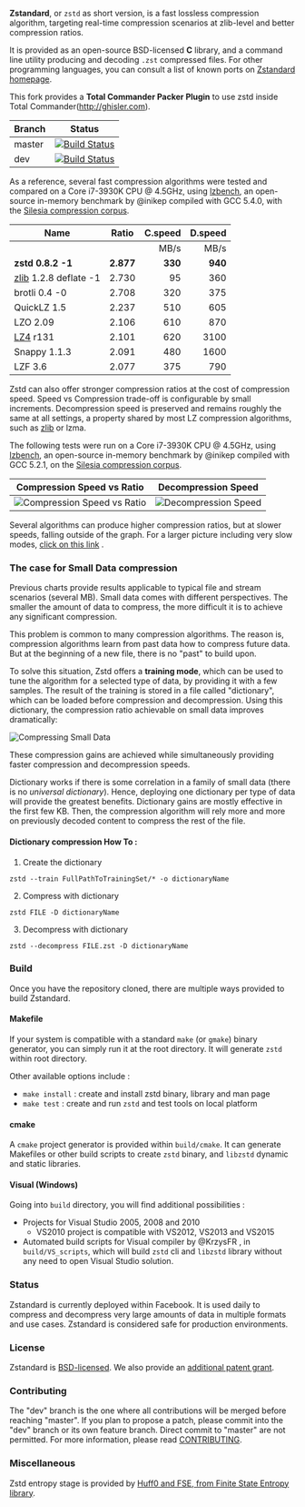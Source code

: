  __Zstandard__, or `zstd` as short version, is a fast lossless compression algorithm,
 targeting real-time compression scenarios at zlib-level and better compression ratios.

It is provided as an open-source BSD-licensed **C** library,
and a command line utility producing and decoding `.zst` compressed files.
For other programming languages,
you can consult a list of known ports on [Zstandard homepage](http://www.zstd.net/#other-languages).

This fork provides a __Total Commander Packer Plugin__ to use zstd inside Total Commander(http://ghisler.com).

|Branch      |Status   |
|------------|---------|
|master      | [![Build Status](https://travis-ci.org/facebook/zstd.svg?branch=master)](https://travis-ci.org/facebook/zstd) |
|dev         | [![Build Status](https://travis-ci.org/facebook/zstd.svg?branch=dev)](https://travis-ci.org/facebook/zstd) |

As a reference, several fast compression algorithms were tested and compared on a Core i7-3930K CPU @ 4.5GHz, using [lzbench], an open-source in-memory benchmark by @inikep compiled with GCC 5.4.0, with the [Silesia compression corpus].

[lzbench]: https://github.com/inikep/lzbench
[Silesia compression corpus]: http://sun.aei.polsl.pl/~sdeor/index.php?page=silesia


| Name                    | Ratio | C.speed | D.speed |
|-------------------------|-------|--------:|--------:|
|                         |       |   MB/s  |  MB/s   |
| **zstd 0.8.2 -1**     |**2.877**| **330** | **940** |
| [zlib] 1.2.8 deflate -1 | 2.730 |    95   |   360   |
| brotli 0.4 -0           | 2.708 |   320   |   375   |
| QuickLZ 1.5             | 2.237 |   510   |   605   |
| LZO 2.09                | 2.106 |   610   |   870   |
| [LZ4] r131              | 2.101 |   620   |  3100   |
| Snappy 1.1.3            | 2.091 |   480   |  1600   |
| LZF 3.6                 | 2.077 |   375   |   790   |

[zlib]:http://www.zlib.net/
[LZ4]: http://www.lz4.org/

Zstd can also offer stronger compression ratios at the cost of compression speed.
Speed vs Compression trade-off is configurable by small increments. Decompression speed is preserved and remains roughly the same at all settings, a property shared by most LZ compression algorithms, such as [zlib] or lzma.

The following tests were run on a Core i7-3930K CPU @ 4.5GHz, using [lzbench], an open-source in-memory benchmark by @inikep compiled with GCC 5.2.1, on the [Silesia compression corpus].

Compression Speed vs Ratio | Decompression Speed
---------------------------|--------------------
![Compression Speed vs Ratio](doc/images/Cspeed4.png "Compression Speed vs Ratio") | ![Decompression Speed](doc/images/Dspeed4.png "Decompression Speed")

Several algorithms can produce higher compression ratios, but at slower speeds, falling outside of the graph.
For a larger picture including very slow modes, [click on this link](doc/images/DCspeed5.png) .


### The case for Small Data compression

Previous charts provide results applicable to typical file and stream scenarios (several MB). Small data comes with different perspectives. The smaller the amount of data to compress, the more difficult it is to achieve any significant compression.

This problem is common to many compression algorithms. The reason is, compression algorithms learn from past data how to compress future data. But at the beginning of a new file, there is no "past" to build upon.

To solve this situation, Zstd offers a __training mode__, which can be used to tune the algorithm for a selected type of data, by providing it with a few samples. The result of the training is stored in a file called "dictionary", which can be loaded before compression and decompression. Using this dictionary, the compression ratio achievable on small data improves dramatically:

![Compressing Small Data](doc/images/smallData.png "Compressing Small Data")

These compression gains are achieved while simultaneously providing faster compression and decompression speeds.

Dictionary works if there is some correlation in a family of small data (there is no _universal dictionary_).
Hence, deploying one dictionary per type of data will provide the greatest benefits. Dictionary gains are mostly effective in the first few KB. Then, the compression algorithm will rely more and more on previously decoded content to compress the rest of the file.

#### Dictionary compression How To :

1) Create the dictionary

`zstd --train FullPathToTrainingSet/* -o dictionaryName`

2) Compress with dictionary

`zstd FILE -D dictionaryName`

3) Decompress with dictionary

`zstd --decompress FILE.zst -D dictionaryName`

### Build

Once you have the repository cloned, there are multiple ways provided to build Zstandard.

#### Makefile

If your system is compatible with a standard `make` (or `gmake`) binary generator,
you can simply run it at the root directory.
It will generate `zstd` within root directory.

Other available options include :
- `make install` : create and install zstd binary, library and man page
- `make test` : create and run `zstd` and test tools on local platform

#### cmake

A `cmake` project generator is provided within `build/cmake`.
It can generate Makefiles or other build scripts
to create `zstd` binary, and `libzstd` dynamic and static libraries.

#### Visual (Windows)

Going into `build` directory, you will find additional possibilities :
- Projects for Visual Studio 2005, 2008 and 2010
  + VS2010 project is compatible with VS2012, VS2013 and VS2015
- Automated build scripts for Visual compiler by @KrzysFR , in `build/VS_scripts`,
  which will build `zstd` cli and `libzstd` library without any need to open Visual Studio solution.


### Status

Zstandard is currently deployed within Facebook. It is used daily to compress and decompress very large amounts of data in multiple formats and use cases.
Zstandard is considered safe for production environments.

### License

Zstandard is [BSD-licensed](LICENSE). We also provide an [additional patent grant](PATENTS).

### Contributing

The "dev" branch is the one where all contributions will be merged before reaching "master".
If you plan to propose a patch, please commit into the "dev" branch or its own feature branch.
Direct commit to "master" are not permitted.
For more information, please read [CONTRIBUTING](CONTRIBUTING.md).

### Miscellaneous

Zstd entropy stage is provided by [Huff0 and FSE, from Finite State Entropy library](https://github.com/Cyan4973/FiniteStateEntropy).
